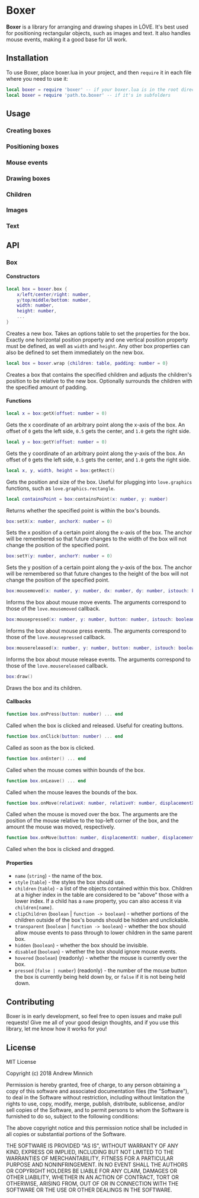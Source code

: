 Boxer
=====

**Boxer** is a library for arranging and drawing shapes in LÖVE. It's best used for positioning rectangular objects, such as images and text. It also handles mouse events, making it a good base for UI work.

Installation
------------
To use Boxer, place boxer.lua in your project, and then `require` it in each file where you need to use it:

```lua
local boxer = require 'boxer' -- if your boxer.lua is in the root directory
local boxer = require 'path.to.boxer' -- if it's in subfolders
```

Usage
-----

### Creating boxes

### Positioning boxes

### Mouse events

### Drawing boxes

### Children

### Images

### Text

API
---

### Box

#### Constructors

```lua
local box = boxer.box {
	x/left/center/right: number,
	y/top/middle/bottom: number,
	width: number,
	height: number,
	...
}
```
Creates a new box. Takes an options table to set the properties for the box. Exactly one horizontal position property and one vertical position property must be defined, as well as `width` and `height`. Any other box properties can also be defined to set them immediately on the new box.

```lua
local box = boxer.wrap {children: table, padding: number = 0}
```
Creates a box that contains the specified children and adjusts the children's position to be relative to the new box. Optionally surrounds the children with the specified amount of padding.

#### Functions

```lua
local x = box:getX(offset: number = 0)
```
Gets the x coordinate of an arbitrary point along the x-axis of the box. An offset of `0` gets the left side, `0.5` gets the center, and `1.0` gets the right side.

```lua
local y = box:getY(offset: number = 0)
```
Gets the y coordinate of an arbitrary point along the y-axis of the box. An offset of `0` gets the left side, `0.5` gets the center, and `1.0` gets the right side.

```lua
local x, y, width, height = box:getRect()
```
Gets the position and size of the box. Useful for plugging into `love.graphics` functions, such as `love.graphics.rectangle`.

```lua
local containsPoint = box:containsPoint(x: number, y: number)
```
Returns whether the specified point is within the box's bounds.

```lua
box:setX(x: number, anchorX: number = 0)
```
Sets the x position of a certain point along the x-axis of the box. The anchor will be remembered so that future changes to the width of the box will not change the position of the specified point.

```lua
box:setY(y: number, anchorY: number = 0)
```
Sets the y position of a certain point along the y-axis of the box. The anchor will be remembered so that future changes to the height of the box will not change the position of the specified point.

```lua
box:mousemoved(x: number, y: number, dx: number, dy: number, istouch: boolean)
```
Informs the box about mouse move events. The arguments correspond to those of the `love.mousemoved` callback.

```lua
box:mousepressed(x: number, y: number, button: number, istouch: boolean, presses: number)
```
Informs the box about mouse press events. The arguments correspond to those of the `love.mousepressed` callback.

```lua
box:mousereleased(x: number, y: number, button: number, istouch: boolean, presses: number)
```
Informs the box about mouse release events. The arguments correspond to those of the `love.mousereleased` callback.

```lua
box:draw()
```
Draws the box and its children.

#### Callbacks

```lua
function box.onPress(button: number) ... end
```
Called when the box is clicked and released. Useful for creating buttons.

```lua
function box.onClick(button: number) ... end
```
Called as soon as the box is clicked.

```lua
function box.onEnter() ... end
```
Called when the mouse comes within bounds of the box.

```lua
function box.onLeave() ... end
```
Called when the mouse leaves the bounds of the box.

```lua
function box.onMove(relativeX: number, relativeY: number, displacementX: number, displacementY: number)
```
Called when the mouse is moved over the box. The arguments are the position of the mouse relative to the top-left corner of the box, and the amount the mouse was moved, respectively.

```lua
function box.onMove(button: number, displacementX: number, displacementY: number)
```
Called when the box is clicked and dragged.

#### Properties
- `name` (`string`) - the name of the box.
- `style` (`table`) - the styles the box should use.
- `children` (`table`) - a list of the objects contained within this box. Children at a higher index in the table are considered to be "above" those with a lower index. If a child has a `name` property, you can also access it via `children[name]`.
- `clipChildren` (`boolean` | `function -> boolean`) - whether portions of the children outside of the box's bounds should be hidden and unclickable.
- `transparent` (`boolean` | `function -> boolean`) - whether the box should allow mouse events to pass through to lower children in the same parent box.
- `hidden` (`boolean`) - whether the box should be invisible.
- `disabled` (`boolean`) - whether the box should ignore mouse events.
- `hovered` (`boolean`) (readonly) - whether the mouse is currently over the box.
- `pressed` (`false | number`) (readonly) - the number of the mouse button the box is currently being held down by, or `false` if it is not being held down.

Contributing
------------
Boxer is in early development, so feel free to open issues and make pull requests! Give me all of your good design thoughts, and if you use this library, let me know how it works for you!

License
-------
MIT License

Copyright (c) 2018 Andrew Minnich

Permission is hereby granted, free of charge, to any person obtaining a copy
of this software and associated documentation files (the "Software"), to deal
in the Software without restriction, including without limitation the rights
to use, copy, modify, merge, publish, distribute, sublicense, and/or sell
copies of the Software, and to permit persons to whom the Software is
furnished to do so, subject to the following conditions:

The above copyright notice and this permission notice shall be included in all
copies or substantial portions of the Software.

THE SOFTWARE IS PROVIDED "AS IS", WITHOUT WARRANTY OF ANY KIND, EXPRESS OR
IMPLIED, INCLUDING BUT NOT LIMITED TO THE WARRANTIES OF MERCHANTABILITY,
FITNESS FOR A PARTICULAR PURPOSE AND NONINFRINGEMENT. IN NO EVENT SHALL THE
AUTHORS OR COPYRIGHT HOLDERS BE LIABLE FOR ANY CLAIM, DAMAGES OR OTHER
LIABILITY, WHETHER IN AN ACTION OF CONTRACT, TORT OR OTHERWISE, ARISING FROM,
OUT OF OR IN CONNECTION WITH THE SOFTWARE OR THE USE OR OTHER DEALINGS IN THE
SOFTWARE.
